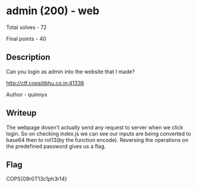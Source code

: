 # admin (200) - web

Total solves - 72

Final points - 40

## Description
Can you login as admin into the website that I made?

http://ctf.copsiitbhu.co.in:41338

Author - quinnyx

## Writeup
The webpage dosen't actually send any request to server when we click login.
So on checking index.js we can see our inputs are being converted to base64 then to rot13(by the function encode).
Reversing the operations on the predefined password gives us a flag.

## Flag
COPS{09r0T13c1ph3r14}

